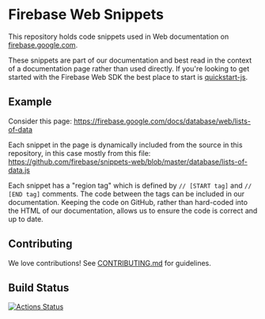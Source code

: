 <!-- [SNIPPET_REGISTRY disabled] -->
# Firebase Web Snippets

This repository holds code snippets used in Web documentation
on [firebase.google.com](https://firebase.google.com/docs/).

These snippets are part of our documentation and best read in the context of a documentation page rather than used directly. If you're looking to get started with the Firebase Web SDK the best place to start is [quickstart-js](https://github.com/firebase/quickstart-js).

## Example

Consider this page:
https://firebase.google.com/docs/database/web/lists-of-data

Each snippet in the page is dynamically included from the source in this repository, in this case mostly from this file:
https://github.com/firebase/snippets-web/blob/master/database/lists-of-data.js

Each snippet has a "region tag" which is defined by `// [START tag]` and `// [END tag]` comments. The code between the tags can be included in our documentation. Keeping the code on GitHub, rather than hard-coded into the HTML of our documentation, allows us to ensure the code is correct and up to date.

## Contributing

We love contributions! See [CONTRIBUTING.md](./CONTRIBUTING.md) for guidelines.

## Build Status

[![Actions Status][gh-actions-badge]][gh-actions]

[gh-actions]: https://github.com/firebase/snippets-web/actions
[gh-actions-badge]: https://github.com/firebase/snippets-web/workflows/CI%20Tests/badge.svg

